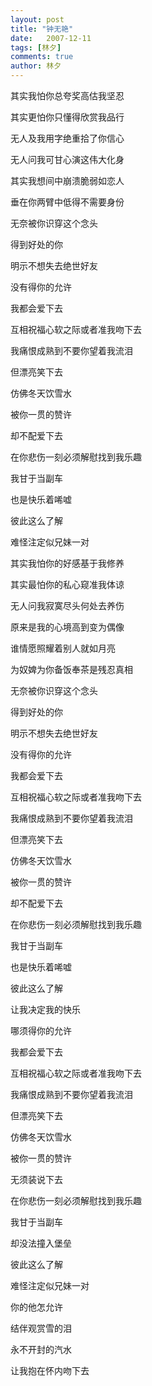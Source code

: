 ```yaml
---
layout: post
title: "钟无艳"
date:   2007-12-11
tags: [林夕]
comments: true
author: 林夕
---
```


其实我怕你总夸奖高估我坚忍

其实更怕你只懂得欣赏我品行

无人及我用字绝重拾了你信心

无人问我可甘心演这伟大化身

其实我想间中崩溃脆弱如恋人

垂在你两臂中低得不需要身份

无奈被你识穿这个念头

得到好处的你

明示不想失去绝世好友

没有得你的允许

我都会爱下去

互相祝福心软之际或者准我吻下去

我痛恨成熟到不要你望着我流泪

但漂亮笑下去

仿佛冬天饮雪水

被你一贯的赞许

却不配爱下去

在你悲伤一刻必须解慰找到我乐趣

我甘于当副车

也是快乐着唏嘘

彼此这么了解

难怪注定似兄妹一对

其实我怕你的好感基于我修养

其实最怕你的私心窥准我体谅

无人问我寂寞尽头何处去养伤

原来是我的心境高到变为偶像

谁情愿照耀着别人就如月亮

为奴婢为你备饭奉茶是残忍真相

无奈被你识穿这个念头

得到好处的你

明示不想失去绝世好友

没有得你的允许

我都会爱下去

互相祝福心软之际或者准我吻下去

我痛恨成熟到不要你望着我流泪

但漂亮笑下去

仿佛冬天饮雪水

被你一贯的赞许

却不配爱下去

在你悲伤一刻必须解慰找到我乐趣

我甘于当副车

也是快乐着唏嘘

彼此这么了解

让我决定我的快乐

哪须得你的允许

我都会爱下去

互相祝福心软之际或者准我吻下去

我痛恨成熟到不要你望着我流泪

但漂亮笑下去

仿佛冬天饮雪水

被你一贯的赞许

无须装说下去

在你悲伤一刻必须解慰找到我乐趣

我甘于当副车

却没法撞入堡垒

彼此这么了解

难怪注定似兄妹一对

你的他怎允许

结伴观赏雪的泪

永不开封的汽水

让我抱在怀内吻下去
